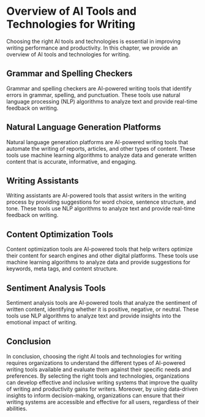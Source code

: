Overview of AI Tools and Technologies for Writing
======================================================================================================================

Choosing the right AI tools and technologies is essential in improving writing performance and productivity. In this chapter, we provide an overview of AI tools and technologies for writing.

Grammar and Spelling Checkers
-----------------------------

Grammar and spelling checkers are AI-powered writing tools that identify errors in grammar, spelling, and punctuation. These tools use natural language processing (NLP) algorithms to analyze text and provide real-time feedback on writing.

Natural Language Generation Platforms
-------------------------------------

Natural language generation platforms are AI-powered writing tools that automate the writing of reports, articles, and other types of content. These tools use machine learning algorithms to analyze data and generate written content that is accurate, informative, and engaging.

Writing Assistants
------------------

Writing assistants are AI-powered tools that assist writers in the writing process by providing suggestions for word choice, sentence structure, and tone. These tools use NLP algorithms to analyze text and provide real-time feedback on writing.

Content Optimization Tools
--------------------------

Content optimization tools are AI-powered tools that help writers optimize their content for search engines and other digital platforms. These tools use machine learning algorithms to analyze data and provide suggestions for keywords, meta tags, and content structure.

Sentiment Analysis Tools
------------------------

Sentiment analysis tools are AI-powered tools that analyze the sentiment of written content, identifying whether it is positive, negative, or neutral. These tools use NLP algorithms to analyze text and provide insights into the emotional impact of writing.

Conclusion
----------

In conclusion, choosing the right AI tools and technologies for writing requires organizations to understand the different types of AI-powered writing tools available and evaluate them against their specific needs and preferences. By selecting the right tools and technologies, organizations can develop effective and inclusive writing systems that improve the quality of writing and productivity gains for writers. Moreover, by using data-driven insights to inform decision-making, organizations can ensure that their writing systems are accessible and effective for all users, regardless of their abilities.
